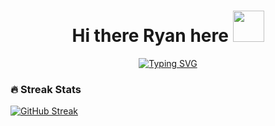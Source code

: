<h1 align="center">Hi there Ryan here <img src="https://camo.githubusercontent.com/e8e7b06ecf583bc040eb60e44eb5b8e0ecc5421320a92929ce21522dbc34c891/68747470733a2f2f6d656469612e67697068792e636f6d2f6d656469612f6876524a434c467a6361737252346961377a2f67697068792e676966" width="50" height="50"/></h1>

<div align="center"> <a href="https://git.io/typing-svg"><img src="https://readme-typing-svg.demolab.com?font=IBM+Plex+Mono&size=30&pause=1000&color=F9BC2F&width=435&lines=Full-stack+web+developer;Freelancer;Always+curious%2C+learning+never+stops" alt="Typing SVG" /></a> </div>

<!--
**rfcho322/rfcho322** is a ✨ _special_ ✨ repository because its `README.md` (this file) appears on your GitHub profile.

Here are some ideas to get you started:

- 🔭 I’m currently working on ...
- 🌱 I’m currently learning ...
- 👯 I’m looking to collaborate on ...
- 🤔 I’m looking for help with ...
- 💬 Ask me about ...
- 📫 How to reach me: ...
- 😄 Pronouns: ...
- ⚡ Fun fact: ...
-->

### 🔥 Streak Stats
[![GitHub Streak](https://streak-stats.demolab.com?user=rfcho322&theme=gruvbox&hide_border=true)](https://git.io/streak-stats)
